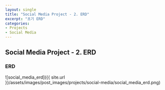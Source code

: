 ```yaml
---
layout: single
title: "Social Media Project - 2. ERD"
excerpt: "초기 ERD"
categories: 
- Projects
- Social Media
---
```

## Social Media Project - 2. ERD

### ERD

![social_media_erd]({{ site.url }}/assets/images/post_images/projects/social-media/social_media_erd.png)

<br>

<br>

<br>

<br>
